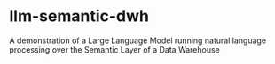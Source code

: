 # llm-semantic-dwh
A demonstration of a Large Language Model running natural language processing over the Semantic Layer of a Data Warehouse
